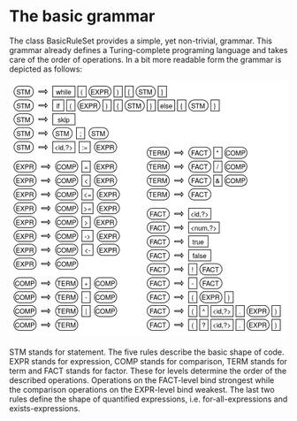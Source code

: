 # The basic grammar

The class BasicRuleSet provides a simple, yet non-trivial, grammar. This grammar already defines a Turing-complete programing language and takes care of the order of operations. In a bit more readable form the grammar is depicted as follows:

![](../images/language.jpg)

STM stands for statement. The five rules describe the basic shape of code. EXPR stands for expression, COMP stands for comparison, TERM stands for term and FACT stands for factor. These for levels determine the order of the described operations. Operations on the FACT-level bind strongest while the comparison operations on the EXPR-level bind weakest. The last two rules define the shape of quantified expressions, i.e. for-all-expressions and exists-expressions.
